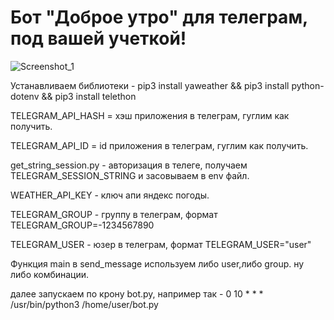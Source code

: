 # Бот "Доброе утро" для телеграм, под вашей учеткой!
![Screenshot_1](https://user-images.githubusercontent.com/12657938/177186433-e743280a-ecb7-45f1-b59b-930b94ef9d9e.png)

Устанавливаем библиотеки - pip3 install yaweather && pip3 install python-dotenv && pip3 install telethon

TELEGRAM_API_HASH = хэш приложения в телеграм, гуглим как получить.

TELEGRAM_API_ID = id приложения в телеграм, гуглим как получить. 

get_string_session.py - авторизация в телеге, получаем TELEGRAM_SESSION_STRING и засовываем в env файл.

WEATHER_API_KEY - ключ апи яндекс погоды.

TELEGRAM_GROUP - группу в телеграм, формат TELEGRAM_GROUP=-1234567890

TELEGRAM_USER - юзер в телеграм, формат TELEGRAM_USER="user"

Функция main в send_message используем либо user,либо group. ну либо комбинации.

далее запускаем по крону bot.py, например так - 0 10 * * * /usr/bin/python3 /home/user/bot.py
